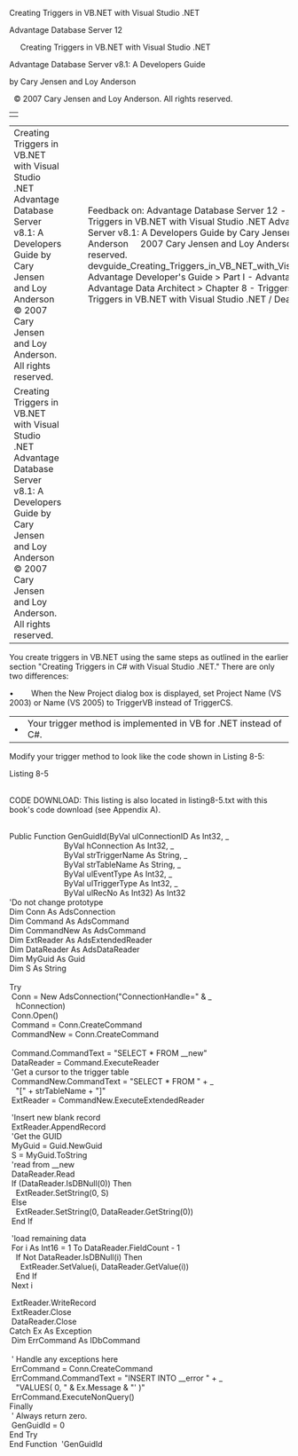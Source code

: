 Creating Triggers in VB.NET with Visual Studio .NET




Advantage Database Server 12  

     Creating Triggers in VB.NET with Visual Studio .NET

Advantage Database Server v8.1: A Developers Guide

by Cary Jensen and Loy Anderson

  © 2007 Cary Jensen and Loy Anderson. All rights reserved.

|  |
| --- |
|  |

|  |  |  |  |  |
| --- | --- | --- | --- | --- |
| Creating Triggers in VB.NET with Visual Studio .NET  Advantage Database Server v8.1: A Developers Guide  by Cary Jensen and Loy Anderson    © 2007 Cary Jensen and Loy Anderson. All rights reserved. |  |  | Feedback on: Advantage Database Server 12 -      Creating Triggers in VB.NET with Visual Studio .NET Advantage Database Server v8.1: A Developers Guide by Cary Jensen and Loy Anderson     2007 Cary Jensen and Loy Anderson. All rights reserved. devguide\_Creating\_Triggers\_in\_VB\_NET\_with\_Visual\_Studio\_NET Advantage Developer's Guide > Part I - Advantage and Advantage Data Architect > Chapter 8 - Triggers > Creating Triggers in VB.NET with Visual Studio .NET / Dear Support Staff, |  |
| Creating Triggers in VB.NET with Visual Studio .NET  Advantage Database Server v8.1: A Developers Guide  by Cary Jensen and Loy Anderson    © 2007 Cary Jensen and Loy Anderson. All rights reserved. |  |  |  |  |

You create triggers in VB.NET using the same steps as outlined in the earlier section "Creating Triggers in C# with Visual Studio .NET." There are only two differences:

•        When the New Project dialog box is displayed, set Project Name (VS 2003) or Name (VS 2005) to TriggerVB instead of TriggerCS.

|  |  |
| --- | --- |
| • | Your trigger method is implemented in VB for .NET instead of C#. |

Modify your trigger method to look like the code shown in Listing 8-5:

Listing 8-5

   
CODE DOWNLOAD: This listing is also located in listing8-5.txt with this book's code download (see Appendix A).  
 

Public Function GenGuidId(ByVal ulConnectionID As Int32, \_  
                          ByVal hConnection As Int32, \_  
                          ByVal strTriggerName As String, \_  
                          ByVal strTableName As String, \_  
                          ByVal ulEventType As Int32, \_  
                          ByVal ulTriggerType As Int32, \_  
                          ByVal ulRecNo As Int32) As Int32   
'Do not change prototype  
Dim Conn As AdsConnection  
Dim Command As AdsCommand  
Dim CommandNew As AdsCommand  
Dim ExtReader As AdsExtendedReader  
Dim DataReader As AdsDataReader  
Dim MyGuid As Guid  
Dim S As String  
   
Try  
  Conn = New AdsConnection("ConnectionHandle=" & \_  
    hConnection)  
  Conn.Open()  
  Command = Conn.CreateCommand  
  CommandNew = Conn.CreateCommand  
   
  Command.CommandText = "SELECT \* FROM \_\_new"  
  DataReader = Command.ExecuteReader  
  'Get a cursor to the trigger table  
  CommandNew.CommandText = "SELECT \* FROM " + \_  
    "[" + strTableName + "]"     
  ExtReader = CommandNew.ExecuteExtendedReader  
   
  'Insert new blank record  
  ExtReader.AppendRecord  
  'Get the GUID  
  MyGuid = Guid.NewGuid  
  S = MyGuid.ToString  
  'read from \_\_new  
  DataReader.Read  
  If (DataReader.IsDBNull(0)) Then  
    ExtReader.SetString(0, S)  
  Else  
    ExtReader.SetString(0, DataReader.GetString(0))  
  End If  
   
  'load remaining data  
  For i As Int16 = 1 To DataReader.FieldCount - 1  
    If Not DataReader.IsDBNull(i) Then  
      ExtReader.SetValue(i, DataReader.GetValue(i))  
    End If  
  Next i  
   
  ExtReader.WriteRecord  
  ExtReader.Close  
  DataReader.Close  
Catch Ex As Exception  
  Dim ErrCommand As IDbCommand  
   
  ' Handle any exceptions here  
  ErrCommand = Conn.CreateCommand  
  ErrCommand.CommandText = "INSERT INTO \_\_error " + \_  
    "VALUES( 0, " & Ex.Message & "' )"  
  ErrCommand.ExecuteNonQuery()  
Finally  
  ' Always return zero.  
  GenGuidId = 0  
End Try  
End Function  'GenGuidId